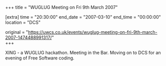 +++
title = "WUGLUG Meeting on Fri 9th March 2007"

[extra]
time = "20:30:00"
end_date = "2007-03-10"
end_time = "00:00:00"
location = "DCS"

original = "https://uwcs.co.uk/events/wuglug-meeting-on-fri-9th-march-2007-1474488991317/"    
+++

XING - a WUGLUG hackathon. Meeting in the Bar. Moving on to DCS for an evening of Free Software coding.

